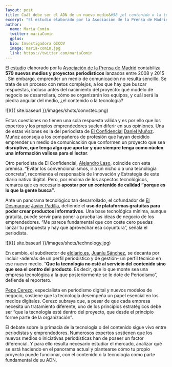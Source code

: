 ```yaml
---
layout: post
title: Cuál debe ser el ADN de un nuevo medio&#58 ¿el contenido o la tecnología?
excerpt: "El estudio elaborado por la Asociación de la Prensa de Madrid contabiliza 579 nuevos medios y proyectos periodísticos lanzados entre 2008 y 2015. Sin embargo, emprender un medio de comunicación no resulta sencillo. Se trata de un proceso con retos complejos, a los que hay que buscar respuestas, incluso antes del nacimiento del proyecto: qué modelo de negocio se desarrollará, cómo se organizarán los equipos, y cuál será la piedra angular del medio, ¿el contenido o la tecnología?"
author:
  name: Maria Comín
  twitter: mariaComin 
  gplus:  
  bio: Investigadora GICOV
  image: maria-comin.jpg
  link: https://twitter.com/mariaComin
---
```

El [estudio](http://www.apmadrid.es/noticias/generales/nuevos-medios-lanzados-por-periodistas?Itemid=209) elaborado por la [Asociación de la Prensa de Madrid](https://twitter.com/aprensamadrid) contabiliza **579 nuevos medios y proyectos periodísticos** lanzados entre 2008 y 2015 . Sin embargo, emprender un medio de comunicación no resulta sencillo. Se trata de un proceso con retos complejos, a los que hay que buscar respuestas, incluso antes del nacimiento del proyecto: qué modelo de negocio se desarrollará, cómo se organizarán los equipos, y cuál será la piedra angular del medio, ¿el contenido o la tecnología?

![]({{ site.baseurl }}/images/shots/convstec.png)

Estas cuestiones no tienen una sola respuesta válida y es por ello que los expertos y los propios emprendedores suelen diferir en sus opiniones. Una de estas visiones es la del periodista de [El Confidencial](http://www.elconfidencial.com/) [Daniel Muñoz](https://twitter.com/DanielPublico). Muñoz aconseja a los compañeros de profesión que hayan decidido emprender un medio de comunicación que conformen un proyecto que sea **disruptivo, que tenga algo que aportar y que siempre tenga como núcleo una información valiosa para el lector**.

Otro periodista de El Confidencial, [Alejandro Laso](https://twitter.com/alejandrolaso), coincide con esta premisa. “Evitar los convencionalismos, ir a un nicho o a una tecnología concreta”, recomienda el responsable de Innovación y Estrategia de este diario nativo digital. Pero, por encima de los aspectos tecnológicos, remarca que es necesario **apostar por un contenido de calidad “porque es lo que la gente busca”**.

Ante un panorama tecnológico tan desarrollado, el cofundador de [El Desmarque]( http://www.eldesmarque.com/) [Javier Padilla](https://twitter.com/elpady), defiende el **uso de plataformas gratuitas para poder crear productos informativos**. Una base tecnológica mínima, aunque gratuita, puede servir para poner a prueba las ideas de negocio de los emprendedores. “Me parece fundamental que con coste cero puedas lanzar tu propuesta y hay que aprovechar esa coyuntura”, señala el periodista. 

![]({{ site.baseurl }}/images/shots/technology.jpg)

En cambio, el subdirector de [eldiario.es](http://www.eldiario.es/), [Juanlu Sánchez](https://twitter.com/juanlusanchez), se decanta por incluir -además de un perfil periodístico y de gestión- un perfil técnico en ese nuevo medio. “**Que la tecnología no esté al servicio del contenido sino que sea el centro del producto**. Es decir, que lo que monte sea una empresa tecnológica a la que posteriormente se le dote de Periodismo”, defiende el reportero.

[Pepe Cerezo](https://twitter.com/PepeCerezo), especialista en periodismo digital y nuevos modelos de negocio, sostiene que la tecnología desempeña un papel esencial en los medios digitales. Cerezo subraya que, a pesar de que cada empresa necesita un tratamiento diferente, uno de los principios estratégicos debe ser “que la tecnología esté dentro del proyecto, que desde el principio forme parte de la organización”.

El debate sobre la primacía de la tecnología o del contenido sigue vivo entre periodistas y emprendedores. Numerosos expertos sostienen que los nuevos medios o iniciativas periodísticas han de poseer un factor diferencial. Y para ello resulta necesario estudiar el mercado, analizar qué se está haciendo en el panorama actual y plantearse cómo tu propio proyecto puede funcionar, con el contenido o la tecnología como parte fundamental de su ADN.